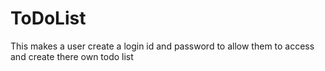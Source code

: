 # ToDoList
This makes a user create a login id and password to allow them to access and create there own todo list
